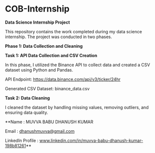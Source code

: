 # COB-Internship
**Data Science Internship Project**

This repository contains the work completed during my data science internship. The project was conducted in two phases.

**Phase 1: Data Collection and Cleaning**

**Task 1: API Data Collection and CSV Creation**

In this phase, I utilized the Binance API to collect data and created a CSV dataset using Python and Pandas.

API Endpoint: https://data.binance.com/api/v3/ticker/24hr

Generated CSV Dataset: binance_data.csv

**Task 2: Data Cleaning**

I cleaned the dataset by handling missing values, removing outliers, and ensuring data quality.



**Name : MUVVA BABU DHANUSH KUMAR

Email : dhanushmuvva@gmail.com

LinkedIn Profile : www.linkedin.com/in/muvva-babu-dhanush-kumar-198b81261**

